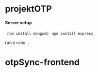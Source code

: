 # projektOTP

#### Server setup
`` npm install mongodb ``
`` npm install express ``

run s ``node .``


# otpSync-frontend
